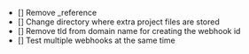 
- [] Remove _reference
- [] Change directory where extra project files are stored
- [] Remove tld from domain name for creating the webhook id
- [] Test multiple webhooks at the same time
